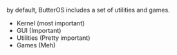 by default, ButterOS includes a set of utilities and games. 
* Kernel (most important)
* GUI (Important)
* Utilities (Pretty important)
* Games (Meh)